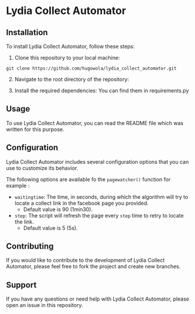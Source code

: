 # Lydia Collect Automator

## Installation

To install Lydia Collect Automator, follow these steps:

1. Clone this repository to your local machine:

`git clone https://github.com/hugowola/lydia_collect_automator.git`

2. Navigate to the root directory of the repository:

3. Install the required dependencies: You can find them in requirements.py

## Usage

To use Lydia Collect Automator, you can read the README file which was written for this purpose. 

## Configuration

Lydia Collect Automator includes several configuration options that you can use to customize its behavior. 

The following options are available fo the `pagewatcher()` function for example :

- `waitingtime`: The time, in seconds, during which the algorithm will try to locate a collect link in the facebook page you provided.
   - Default value is 90 (1min30).
- `step`: The script will refresh the page every `step` time to retry to locate the link. 
   - Default value is 5 (5s).

## Contributing

If you would like to contribute to the development of Lydia Collect Automator, please feel free to fork the project and create new branches. 

## Support

If you have any questions or need help with Lydia Collect Automator, please open an issue in this repository.
